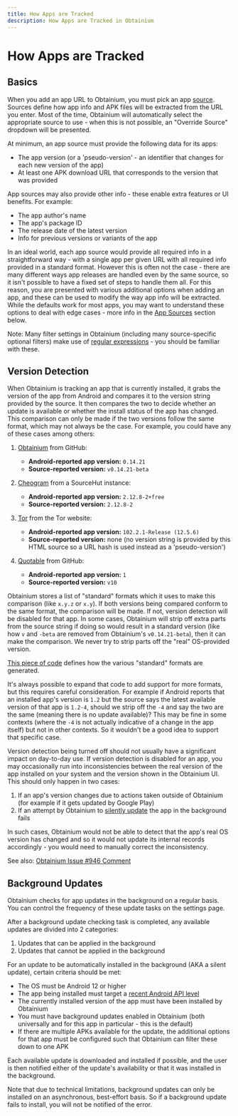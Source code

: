 ```yaml
---
title: How Apps are Tracked
description: How Apps are Tracked in Obtainium
---
```


# How Apps are Tracked

## Basics

When you add an app URL to Obtainium, you must pick an app [source](sources.md). Sources define how app info and APK files will be extracted from the URL you enter. Most of the time, Obtainium will automatically select the appropriate source to use - when this is not possible, an "Override Source" dropdown will be presented.

At minimum, an app source must provide the following data for its apps:

- The app version (or a 'pseudo-version' - an identifier that changes for each new version of the app)
- At least one APK download URL that corresponds to the version that was provided

App sources may also provide other info - these enable extra features or UI benefits. For example:

- The app author's name
- The app's package ID
- The release date of the latest version
- Info for previous versions or variants of the app

In an ideal world, each app source would provide all required info in a straightforward way - with a single app per given URL with all required info provided in a standard format. However this is often not the case - there are many different ways app releases are handled even by the same source, so it isn't possible to have a fixed set of steps to handle them all. For this reason, you are presented with various additional options when adding an app, and these can be used to modify the way app info will be extracted. While the defaults work for most apps, you may want to understand these options to deal with edge cases - more info in the [App Sources](sources.md) section below.

Note: Many filter settings in Obtainium (including many source-specific optional filters) make use of [regular expressions](https://developer.mozilla.org/en-US/docs/Web/JavaScript/Guide/Regular_Expressions) - you should be familiar with these.

## Version Detection

When Obtainium is tracking an app that is currently installed, it grabs the version of the app from Android and compares it to the version string provided by the source. It then compares the two to decide whether an update is available or whether the install status of the app has changed. This comparison can only be made if the two versions follow the same format, which may not always be the case. For example, you could have any of these cases among others:

1. [Obtainium](https://github.com/ImranR98/Obtainium/releases/tag/v0.14.21-beta) from GitHub:

    - **Android-reported app version:** `0.14.21`
    - **Source-reported version:** `v0.14.21-beta` 

2. [Cheogram](https://git.singpolyma.net/cheogram-android/refs/2.12.8-2) from a SourceHut instance:

    - **Android-reported app version:** `2.12.8-2+free`
    - **Source-reported version:** `2.12.8-2`

3. [Tor](https://www.torproject.org/download/) from the Tor website:

    - **Android-reported app version:** `102.2.1-Release (12.5.6)`
    - **Source-reported version:** none (no version string is provided by this HTML source so a URL hash is used instead as a 'pseudo-version')

4. [Quotable](https://github.com/Lijukay/Qwotable/releases/tag/v10) from GitHub:

    - **Android-reported app version:** `1`
    - **Source-reported version:** `v10`

Obtainium stores a list of "standard" formats which it uses to make this comparison (like `x.y.z` or `x.y`). If both versions being compared conform to the same format, the comparison will be made. If not, version detection will be disabled for that app. In some cases, Obtainium will strip off extra parts from the source string if doing so would result in a standard version (like how `v` and `-beta` are removed from Obtainium's `v0.14.21-beta`), then it can make the comparison. We never try to strip parts off the "real" OS-provided version.

[This piece of code](https://github.com/ImranR98/Obtainium/blob/main/lib/providers/apps_provider.dart#L64) defines how the various "standard" formats are generated.

It's always possible to expand that code to add support for more formats, but this requires careful consideration. For example if Android reports that an installed app's version is `1.2` but the source says the latest available version of that app is `1.2-4`, should we strip off the `-4` and say the two are the same (meaning there is no update available)? This may be fine in some contexts (where the `-4` is not actually indicative of a change in the app itself) but not in other contexts. So it wouldn't be a good idea to support that specific case.

Version detection being turned off should not usually have a significant impact on day-to-day use. If version detection is disabled for an app, you may occasionally run into inconsistencies between the real version of the app installed on your system and the version shown in the Obtainium UI. This should only happen in two cases:

1. If an app's version changes due to actions taken outside of Obtainium (for example if it gets updated by Google Play)
2. If an attempt by Obtainium to [silently update](#background-updates) the app in the background fails

In such cases, Obtainium would not be able to detect that the app's real OS version has changed and so it would not update its internal records accordingly - you would need to manually correct the inconsistency.

See also: [Obtainium Issue #946 Comment](https://github.com/ImranR98/Obtainium/issues/946#issuecomment-1741745587)

## Background Updates

Obtainium checks for app updates in the background on a regular basis. You can control the frequency of these update tasks on the settings page.

After a background update checking task is completed, any available updates are divided into 2 categories:

1. Updates that can be applied in the background
2. Updates that cannot be applied in the background

For an update to be automatically installed in the background (AKA a silent update), certain criteria should be met:

- The OS must be Android 12 or higher
- The app being installed must target a [recent Android API level](https://developer.android.com/reference/android/content/pm/PackageInstaller.SessionParams#setRequireUserAction(int))
- The currently installed version of the app must have been installed by Obtainium
- You must have background updates enabled in Obtainium (both universally and for this app in particular - this is the default)
- If there are multiple APKs available for the update, the additional options for that app must be configured such that Obtainium can filter these down to one APK

Each available update is downloaded and installed if possible, and the user is then notified either of the update's availability or that it was installed in the background.

Note that due to technical limitations, background updates can only be installed on an asynchronous, best-effort basis. So if a background update fails to install, you will not be notified of the error.
